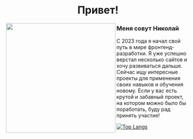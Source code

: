 <h1 align="center">Привет!</h1>
<img align="left" width="300" src="https://i.pinimg.com/originals/66/83/3e/66833e07d6fb9eb5d724e47d0c814285.gif">
<h3>Меня совут Николай</h3>

<p>С 2023 года я начал свой путь в мире фронтенд-разработки. Я уже успешно верстал несколько сайтов и хочу развиваться дальше. Сейчас ищу интересные проекты для применения своих навыков и обучения новому. Если у вас есть крутой и забавный проект, на котором можно было бы поработать, буду рад принять участие!</p>


  [![Top Langs](https://github-readme-stats.vercel.app/api/top-langs/?username=Nigilen)](https://github.com/Nigilen/github-readme-stats)


